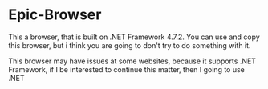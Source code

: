 # Epic-Browser
This a browser, that is built on .NET Framework 4.7.2. You can use and copy this browser, but i think you are going to don't try to do something with it.

This browser may have issues at some websites, because it supports .NET Framework, if I be interested to continue this matter, then I going to use .NET 
